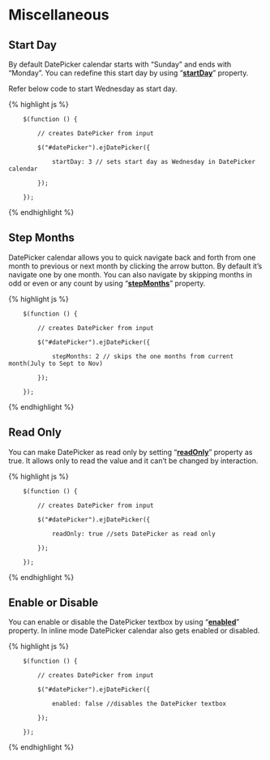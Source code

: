 # Miscellaneous 

## Start Day

By default DatePicker calendar starts with “Sunday” and ends with “Monday”. You can redefine this start day by using “**[startDay](http://help.syncfusion.com/js/api/ejdatepicker#members:startday "")**” property.

Refer below code to start Wednesday as start day. 

{% highlight js %}

        $(function () {

            // creates DatePicker from input

            $("#datePicker").ejDatePicker({

                startDay: 3 // sets start day as Wednesday in DatePicker calendar

            });

        });

{% endhighlight %}

## Step Months

DatePicker calendar allows you to quick navigate back and forth from one month to previous or next month by clicking the arrow button. By default it’s navigate one by one month. You can also navigate by skipping months in odd or even or any count by using “**[stepMonths](http://help.syncfusion.com/js/api/ejdatepicker#members:stepmonths "")**” property. 

{% highlight js %}

        $(function () {

            // creates DatePicker from input

            $("#datePicker").ejDatePicker({

                stepMonths: 2 // skips the one months from current month(July to Sept to Nov)

            });

        });

{% endhighlight %}

## Read Only

You can make DatePicker as read only by setting “**[readOnly](http://help.syncfusion.com/js/api/ejdatepicker#members:readonly "")**” property as true. It allows only to read the value and it can’t be changed by interaction.

{% highlight js %}

        $(function () {

            // creates DatePicker from input

            $("#datePicker").ejDatePicker({

                readOnly: true //sets DatePicker as read only

            });

        });

{% endhighlight %}

## Enable or Disable

You can enable or disable the DatePicker textbox by using “**[enabled](http://help.syncfusion.com/js/api/ejdatepicker#members:enabled "")**” property. In inline mode DatePicker calendar also gets enabled or disabled. 

{% highlight js %}

        $(function () {

            // creates DatePicker from input

            $("#datePicker").ejDatePicker({

                enabled: false //disables the DatePicker textbox

            });

        });

{% endhighlight %}

